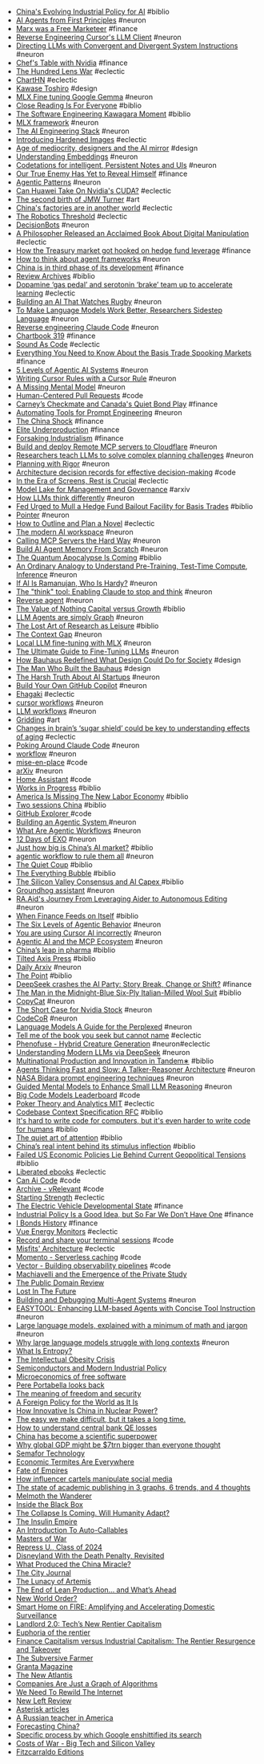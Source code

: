 - [China's Evolving Industrial Policy for AI](https://www.rand.org/pubs/perspectives/PEA4012-1.html) #biblio
- [AI Agents from First Principles](https://cameronrwolfe.substack.com/p/ai-agents) #neuron
- [Marx was a Free Marketeer](https://michael-hudson.com/2025/06/the-value-war/) #finance
- [Reverse Engineering Cursor's LLM Client](https://www.tensorzero.com/blog/reverse-engineering-cursors-llm-client/) #neuron
- [Directing LLMs with Convergent and Divergent System Instructions](https://ailookingglass.blogspot.com/2025/05/beyond-basic-prompts-directing-llms.html) #neuron
- [Chef's Table with Nvidia](https://justdario.com/2025/05/chefs-table-nvidia/) #finance
- [The Hundred Lens War](https://www.chinatalk.media/p/chinas-ar-arms-race) #eclectic
- [ChartHN](https://cxumol.github.io/chartHN/?date=2025-05-26) #eclectic
- [Kawase Toshiro](http://kawase-toshiro.net/) #design
- [MLX Fine tuning Google Gemma](https://gist.github.com/alexweberk/635431b5c5773efd6d1755801020429f) #neuron
- [Close Reading Is For Everyone](https://defector.com/close-reading-is-for-everyone) #biblio
- [The Software Engineering Kawagara Moment](https://pashabitz.substack.com/p/the-software-engineering-kawagara) #biblio
- [MLX framework](https://simonwillison.net/2025/Feb/15/llm-mlx/) #neuron
- [The AI Engineering Stack](https://newsletter.pragmaticengineer.com/p/the-ai-engineering-stack) #neuron
- [Introducing Hardened Images](https://www.docker.com/blog/introducing-docker-hardened-images/) #eclectic
- [Age of mediocrity, designers and the AI mirror](https://pianabianco.com/inout/age-of-mediocrity-designers-and-the-ai-mirror/) #design
- [Understanding Embeddings](https://sgnt.ai/p/embeddings-explainer/) #neuron
- [Codetations for intelligent, Persistent Notes and UIs](https://arxiv.org/html/2504.18702v1) #neuron
- [Our True Enemy Has Yet to Reveal Himself](https://www.epsilontheory.com/our-true-enemy-has-yet-to-reveal-himself/) #finance
- [Agentic Patterns](https://www.philschmid.de/agentic-pattern) #neuron
- [Can Huawei Take On Nvidia's CUDA?](https://www.chinatalk.media/p/can-huawei-compete-with-cuda) #eclectic
- [The second birth of JMW Turner](https://www.newstatesman.com/culture/art-design/2025/04/the-second-birth-of-jmw-turner) #art
- [China's factories are in another world](https://kdwalmsley.substack.com/p/chinas-factories-are-in-another-world) #eclectic
- [The Robotics Threshold](https://www.edgeofautomation.com/p/the-robotics-threshold-chinas-rise) #eclectic
- [DecisionBots](https://www.lesswrong.com/posts/ky4bbxupiZtdoLupo/a-new-type-of-ai-decisionbots-and-80-concepts-on-it) #neuron
- [A Philosopher Released an Acclaimed Book About Digital Manipulation](https://www.wired.com/story/an-acclaimed-book-about-digital-manipulation-was-actually-written-by-ai/) #eclectic
- [How the Treasury market got hooked on hedge fund leverage](https://archive.ph/2025.04.25-093502/https://www.ft.com/content/0bf5bcc2-6ff1-4309-afbf-f470250a4721) #finance
- [How to think about agent frameworks](https://blog.langchain.dev/how-to-think-about-agent-frameworks/) #neuron
- [China is in third phase of its development](https://tphuang.substack.com/p/china-is-in-third-phase-of-its-development) #finance
- [Review Archives](https://chinabooksreview.com/category/review/) #biblio
- [Dopamine ‘gas pedal’ and serotonin ‘brake’ team up to accelerate learning](https://www.thetransmitter.org/learning/dopamine-gas-pedal-and-serotonin-brake-team-up-to-accelerate-learning/) #eclectic
- [Building an AI That Watches Rugby](https://nickjones.tech/ai-watching-rugby/) #neuron
- [To Make Language Models Work Better, Researchers Sidestep Language](https://archive.is/2025.04.14-181602/https://www.quantamagazine.org/to-make-language-models-work-better-researchers-sidestep-language-20250414/) #neuron
- [Reverse engineering Claude Code](https://kirshatrov.com/posts/claude-code-internals) #neuron
- [Chartbook 319](https://adamtooze.substack.com/p/chartbook-319-talking-about-a-marshall) #finance
- [Sound As Code](https://www.perfectcircuit.com/signal/sound-as-code) #eclectic
- [Everything You Need to Know About the Basis Trade Spooking Markets](https://www.bloomberg.com/news/newsletters/2025-04-09/everything-you-need-to-know-about-the-basis-trade-spooking-markets) #finance
- [5 Levels of Agentic AI Systems](https://blog.dailydoseofds.com/p/5-levels-of-agentic-ai-systems) #neuron
- [Writing Cursor Rules with a Cursor Rule](https://www.adithyan.io/blog/writing-cursor-rules-with-a-cursor-rule) #neuron
- [A Missing Mental Model](https://nmn.gl/blog/ai-understand-senior-developer) #neuron
- [Human-Centered Pull Requests](https://reillyherrewig.substack.com/p/human-centered-pull-requests-8-tips) #code
- [Carney’s Checkmate and Canada's Quiet Bond Play](https://deanblundell.substack.com/p/carneys-checkmate-how-canadas-quiet?triedRedirect=true) #finance
- [Automating Tools for Prompt Engineering](https://cacm.acm.org/news/automating-tools-for-prompt-engineering/) #neuron
- [The China Shock](https://www.nber.org/system/files/working_papers/w21906/w21906.pdf) #finance
- [Elite Underproduction](https://radicalcontributions.substack.com/p/elite-underproduction-why-we-cant-solve-hard-problems-anymore) #finance
- [Forsaking Industrialism](https://radicalcontributions.substack.com/p/forsaking-industrialism-the-most-expensive-thing-you-didnt-buy) #finance
- [Build and deploy Remote MCP servers to Cloudflare](https://blog.cloudflare.com/remote-model-context-protocol-servers-mcp/) #neuron
- [Researchers teach LLMs to solve complex planning challenges](https://news.mit.edu/2025/researchers-teach-llms-to-solve-complex-planning-challenges-0402) #neuron
- [Planning with Rigor](https://arxiv.org/pdf/2410.12112) #neuron
- [Architecture decision records for effective decision-making](https://aws.amazon.com/blogs/architecture/master-architecture-decision-records-adrs-best-practices-for-effective-decision-making/) #code
- [In the Era of Screens, Rest is Crucial](https://www.nationalgeographic.com/magazine/article/science-of-sleep) #eclectic
- [Model Lake for Management and Governance](https://arxiv.org/abs/2503.22754) #arxiv
- [How LLMs think differently](https://thinkingaboutbehavior.substack.com/p/how-llms-think-differently) #neuron
- [Fed Urged to Mull a Hedge Fund Bailout Facility for Basis Trades](https://www.bloomberg.com/news/articles/2025-03-27/fed-urged-to-mull-a-hedge-fund-bailout-facility-for-basis-trades) #biblio
- [Pointer](https://www.trypointer.com/) #neuron
- [How to Outline and Plan a Novel](https://blog.nateliason.com/p/how-to-outline-and-plan-a-novel) #eclectic
- [The modern AI workspace](https://handyai.substack.com/p/the-modern-ai-workspace) #neuron
- [Calling MCP Servers the Hard Way](/2025/03/calling-mcp-servers-the-hard-way.html) #neuron
- [Build AI Agent Memory From Scratch](https://zacharyhuang.substack.com/p/build-ai-agent-memory-from-scratch) #neuron
- [The Quantum Apocalypse Is Coming](https://www.wired.com/story/q-day-apocalypse-quantum-computers-encryption/) #biblio
- [An Ordinary Analogy to Understand Pre-Training, Test-Time Compute, Inference](https://interconnect.substack.com/p/an-ordinary-analogy-to-understand) #neuron
- [If AI Is Ramanujan, Who Is Hardy?](https://manidoraisamy.com/developer-forever/post/if-ai-is-ramanujan-who-is-hardy.anc-9dc525e6-688d-4c67-9e40-8070f9a45f57.html) #neuron
- [The "think" tool: Enabling Claude to stop and think](https://www.anthropic.com/engineering/claude-think-tool) #neuron
- [Reverse agent](https://github.com/kpenfound/greetings-api/blob/main/SWE_AGENT.md) #neuron
- [The Value of Nothing Capital versus Growth](https://americanaffairsjournal.org/2021/08/the-value-of-nothing-capital-versus-growth/) #biblio
- [LLM Agents are simply Graph](https://zacharyhuang.substack.com/p/llm-agent-internal-as-a-graph-tutorial) #neuron
- [The Lost Art of Research as Leisure](https://kasurian.com/p/research-as-leisure) #biblio
- [The Context Gap](https://everything.intellectronica.net/p/the-context-gap) #neuron
- [Local LLM fine-tuning with MLX](https://apeatling.com/articles/simple-guide-to-local-llm-fine-tuning-on-a-mac-with-mlx/) #neuron
- [The Ultimate Guide to Fine-Tuning LLMs](https://arxiv.org/html/2408.13296v1) #neuron
- [How Bauhaus Redefined What Design Could Do for Society](https://www.nytimes.com/2019/02/04/t-magazine/bauhaus-school-architecture-history.html) #design
- [The Man Who Built the Bauhaus](https://www.newyorker.com/magazine/2019/04/29/the-man-who-built-the-bauhaus) #design
- [The Harsh Truth About AI Startups](https://engrlog.substack.com/p/the-harsh-truth-about-ai-startups) #neuron
- [Build Your Own GitHub Copilot](https://prvn.sh/build-your-own-github-copilot/) #neuron
- [Ehagaki](https://www.ehagaki.jp/) #eclectic
- [cursor workflows](https://blog.sshh.io/p/how-cursor-ai-ide-works) #neuron
- [LLM workflows](https://www.phillipcarter.dev/posts/coding-with-llms) #neuron
- [Gridding](https://watercolorpainting.com/blog/2024/02/29/gridding-to-the-rescue-your-tools-for-practicing-watercolor-painting) #art
- [Changes in brain’s ‘sugar shield’ could be key to understanding effects of aging](https://news.stanford.edu/stories/2025/02/study-links-the-sugars-on-cell-surfaces-to-brain-resilience) #eclectic
- [Poking Around Claude Code](https://leehanchung.github.io/blogs/2025/03/07/claude-code/) #neuron
- [workflow](https://harper.blog/2025/02/16/my-llm-codegen-workflow-atm/) #neuron
- [mise-en-place](https://mise.jdx.dev/) #code
- [arXiv](https://arxiv.org/search/advanced?advanced=&terms-0-operator=AND&terms-0-term=agent&terms-0-field=abstract&terms-1-operator=AND&terms-1-term=available&terms-1-field=abstract&terms-2-operator=AND&terms-2-term=github&terms-2-field=abstract&classification-physics_archives=all&classification-include_cross_list=include&date-filter_by=specific_year&date-year=2025&date-from_date=&date-to_date=&date-date_type=submitted_date&abstracts=show&size=50&order=-submitted_date) #neuron
- [Home Assistant](https://www.home-assistant.io/) #code
- [Works in Progress](https://worksinprogress.co/) #biblio
- [America Is Missing The New Labor Economy](https://semianalysis.com/2025/03/11/america-is-missing-the-new-labor-economy-robotics-part-1/) #biblio
- [Two sessions China](https://thenextrecession.wordpress.com/2025/03/08/two-sessions-china/) #biblio
- [GitHub Explorer ](https://gh-explorer.com/) #code
- [Building an Agentic System ](https://gerred.github.io/building-an-agentic-system/index.html) #neuron
- [What Are Agentic Workflows](https://weaviate.io/blog/what-are-agentic-workflows) #neuron
- [12 Days of EXO](https://blog.exolabs.net) #neuron
- [Just how big is China’s AI market?](https://www.exponentialview.co/p/just-how-big-is-chinas-ai-market) #biblio
- [agentic workflow to rule them all](https://generaitelabs.com/one-agentic-coding-workflow-to-rule-them-all/) #neuron
- [The Quiet Coup](https://www.theatlantic.com/magazine/archive/2009/05/the-quiet-coup/307364/) #biblio
- [The Everything Bubble](https://www.deepvalueinsights.com/p/the-everything-bubble) #biblio
- [The Silicon Valley Consensus and AI Capex ](https://thetechbubble.substack.com/p/the-silicon-valley-consensus-and) #biblio
- [Groundhog assistant](https://ghuntley.com/specs/) #neuron
- [RA.Aid's Journey From Leveraging Aider to Autonomous Editing](/posts/raaid-journey/) #neuron
- [When Finance Feeds on Itself](https://americanaffairsjournal.org/2025/02/from-investment-to-savings-when-finance-feeds-on-itself/) #biblio
- [The Six Levels of Agentic Behavior](https://www.vellum.ai/blog/levels-of-agentic-behavior) #neuron
- [You are using Cursor AI incorrectly](https://ghuntley.com/stdlib/) #neuron
- [Agentic AI and the MCP Ecosystem](https://block.github.io/goose/blog/2025/02/17/agentic-ai-mcp/) #neuron
- [China’s leap in pharma](https://www.alexkesin.com/2025/02/chinas-leap-in-pharma-slow-and-fast.html) #biblio
- [Tilted Axis Press](https://www.tiltedaxispress.com/books) #biblio
- [Daily Arxiv](https://www.haebom.dev/daily_arxiv?tl=en) #neuron
- [The Point](https://thepointmag.com/) #biblio
- [DeepSeek crashes the AI Party: Story Break, Change or Shift?](https://aswathdamodaran.blogspot.com/2025/01/deepseek-crashes-ai-party-story-break.html) #finance
- [The Man in the Midnight-Blue Six-Ply Italian-Milled Wool Suit](https://www.theatlantic.com/magazine/archive/2025/03/gary-shteyngart-bespoke-suit-mens-fashion-self-love/681441/) #biblio
- [CopyCat](https://www.runcopycat.com/) #neuron
- [The Short Case for Nvidia Stock](https://youtubetranscriptoptimizer.com/blog/05_the_short_case_for_nvda) #neuron
- [CodeCoR](https://anonymous.4open.science/r/CodeCoR-3EFC/README.md) #neuron
- [Language Models A Guide for the Perplexed](https://arxiv.org/pdf/2311.17301) #neuron
- [Tell me of the book you seek but cannot name](https://en.app/) #eclectic
- [Phenofuse - Hybrid Creature Generation](https://phenofuse.io/) #neuron#eclectic
- [Understanding Modern LLMs via DeepSeek](https://planetbanatt.net/articles/deepseek.html) #neuron
- [Multinational Production and Innovation in Tandem∗](https://www.freit.org/EIIT/2023/selected/liu.pdf) #biblio
- [Agents Thinking Fast and Slow: A Talker-Reasoner Architecture](https://arxiv.org/abs/2410.08328) #neuron
- [NASA Bidara prompt engineering techniques](https://freedium.cfd/https://mychen76.medium.com/nasa-bidara-bot-inspired-prompt-engineering-techniques-74107e11a32e) #neuron
- [Guided Mental Models to Enhance Small LLM Reasoning](https://freedium.cfd/https://mychen76.medium.com/intuitive-thinker-introducing-guided-mental-models-to-enhance-small-llm-reasoning-13fd1b3dc353) #neuron
- [Big Code Models Leaderboard](https://huggingface.co/spaces/bigcode/bigcode-models-leaderboard) #code
- [Poker Theory and Analytics MIT](https://ocw.mit.edu/courses/15-s50-poker-theory-and-analytics-january-iap-2015/video_galleries/lecture-videos/) #eclectic
- [Codebase Context Specification RFC](https://agenticinsights.substack.com/p/codebase-context-specification-rfc) #biblio
- [It's hard to write code for computers, but it's even harder to write code for humans](https://erikbern.com/2024/09/27/its-hard-to-write-code-for-humans.html) #biblio
- [The quiet art of attention](https://billwear.github.io/art-of-attention.html) #biblio
- [China’s real intent behind its stimulus inflection](https://www.ft.com/content/008443cd-bb44-4b4f-b60e-17894fdba221) #biblio
- [Failed US Economic Policies Lie Behind Current Geopolitical Tensions](https://roburie.substack.com/p/failed-us-economic-policies-lie-behind) #biblio
- [Liberated ebooks](https://standardebooks.org) #eclectic
- [Can Ai Code](https://huggingface.co/spaces/mike-ravkine/can-ai-code-results) #code
- [Archive - vRelevant](https://vrelevant.net/archive/) #code
- [Starting Strength](https://www.athlegan.com/starting-strength) #eclectic
- [The Electric Vehicle Developmental State](https://www.phenomenalworld.org/analysis/byd/) #finance
- [Industrial Policy Is a Good Idea, but So Far We Don’t Have One](https://www.ineteconomics.org/perspectives/blog/industrial-policy-is-a-good-idea-but-so-far-we-dont-have-one) #finance
- [I Bonds History](http://eyebonds.info/ibonds/index.html) #finance
- [Vue Energy Monitors](https://www.emporiaenergy.com/energy-monitors/) #eclectic
- [Record and share your terminal sessions](https://asciinema.org/) #code
- [Misfits' Architecture](https://misfitsarchitecture.com/) #eclectic
- [Momento - Serverless caching](https://www.gomomento.com/) #code
- [Vector - Building observability pipelines](https://vector.dev/) #code
- [Machiavelli and the Emergence of the Private Study](https://publicdomainreview.org/essay/machiavelli-and-the-emergence-of-the-private-study/)
- [The Public Domain Review](https://publicdomainreview.org/)
- [Lost In The Future](https://www.wheresyoured.at/lost-in-the-future/)
- [Building and Debugging Multi-Agent Systems](https://www.microsoft.com/en-us/research/uploads/prod/2024/08/AutoGen_Studio-12.pdf) #neuron
- [EASYTOOL: Enhancing LLM-based Agents with Concise Tool Instruction](https://arxiv.org/abs/2401.06201) #neuron
- [Large language models, explained with a minimum of math and jargon](https://www.understandingai.org/p/large-language-models-explained-with) #neuron
- [Why large language models struggle with long contexts](https://www.understandingai.org/p/why-large-language-models-struggle) #neuron
- [What Is Entropy?](https://www.quantamagazine.org/what-is-entropy-a-measure-of-just-how-little-we-really-know-20241213/)
- [The Intellectual Obesity Crisis](https://www.gurwinder.blog/p/the-intellectual-obesity-crisis)
- [Semiconductors and Modern Industrial Policy](https://pubs.aeaweb.org/doi/pdfplus/10.1257/jep.38.4.81)
- [Microeconomics of free software](https://www.joelonsoftware.com/2002/06/12/strategy-letter-v/)
- [Pere Portabella looks back](/news-opinion/sight-sound-magazine/interviews/pere-portabella-bunuel-lorca)
- [The meaning of freedom and security](https://alexkrainer.substack.com/p/the-meaning-of-freedom-and-security)
- [A Foreign Policy for the World as It Is](https://www.foreignaffairs.com/united-states/biden-foreign-policy-world-rhodes)
- [How Innovative Is China in Nuclear Power?](https://itif.org/publications/2024/06/17/how-innovative-is-china-in-nuclear-power/)
- [The easy we make difficult, but it takes a long time.](https://mythfighter.com/2024/06/19/the-easy-we-make-difficult-but-it-takes-a-long-time/)
- [How to understand central bank QE losses](https://www.ft.com/content/a2a3921d-c4de-4f0c-9eec-e8ea0345f8b4)
- [China has become a scientific superpower](https://www.economist.com/science-and-technology/2024/06/12/china-has-become-a-scientific-superpower)
- [Why global GDP might be $7trn bigger than everyone thought](https://archive.ph/2024.06.11-022431/https://www.economist.com/finance-and-economics/2024/06/06/why-global-gdp-might-be-7trn-bigger-than-everyone-thought) 
- [Semafor Technology](https://www.semafor.com/vertical/tech) 
- [Economic Termites Are Everywhere](https://www.thebignewsletter.com/p/economic-termites-are-everywhere) 
- [Fate of Empires](https://people.uncw.edu/kozloffm/glubb.pdf) 
- [How influencer cartels manipulate social media](https://cepr.org/voxeu/columns/how-influencer-cartels-manipulate-social-media-fraudulent-behaviour-hidden-plain) 
- [The state of academic publishing in 3 graphs, 6 trends, and 4 thoughts](https://dynamicecology.wordpress.com/2024/04/29/the-state-of-academic-publishing-in-3-graphs-5-trends-and-4-thoughts/) 
- [Melmoth the Wanderer](https://standardebooks.org/ebooks/charles-robert-maturin/melmoth-the-wanderer) 
- [Inside the Black Box](https://www.phenomenalworld.org/analysis/inside-the-black-box/)
- [The Collapse Is Coming. Will Humanity Adapt?](https://thereader.mitpress.mit.edu/the-collapse-is-coming-will-humanity-adapt/) 
- [The Insulin Empire](https://thebaffler.com/after-the-fact/the-insulin-empire-ongweso-jr-sofides) 
- [An Introduction To Auto-Callables](https://www.globalcapital.com/article/28mwscw1lroke9irbemf4/learning-curve/an-introduction-to-auto-callables) 
- [Masters of War](https://archive.ph/2024.05.25-045110/https://harpers.org/archive/2024/06/masters-of-war-letter-from-germany-thomas-meaney/) 
- [Repress U., Class of 2024](https://tomdispatch.com/repress-u-class-of-2024/) 
- [Disneyland With the Death Penalty, Revisited](https://www.wired.com/2012/04/opinion-jeyaretnam-disneyland-death-penalty/)
- [What Produced the China Miracle?](https://foreignpolicy.com/2024/05/22/china-economic-rise-state-deng-xiaoping-history-beijing-state-future-demographics/)
- [The City Journal](https://www.city-journal.org/the-magazine)
- [The Lunacy of Artemis](https://idlewords.com/2024/5/the_lunacy_of_artemis.htm)
- [The End of Lean Production... and What’s Ahead](https://labornotes.org/2024/05/end-lean-production-and-whats-ahead)
- [New World Order?](https://www.phenomenalworld.org/analysis/new-world-order/)
- [Smart Home on FIRE: Amplifying and Accelerating Domestic Surveillance](https://ojs.library.queensu.ca/index.php/surveillance-and-society/article/view/12925/8484)
- [Landlord 2.0: Tech’s New Rentier Capitalism](https://archive.ph/2019.04.07-072745/https://onezero.medium.com/landlord-2-0-techs-new-rentier-capitalism-a0bfe491b463?gi=9eab9dd256ef)
- [Euphoria of the rentier](https://newleftreview.org/issues/ii129/articles/javier-moreno-zacares-euphoria-of-the-rentier.pdf)
- [Finance Capitalism versus Industrial Capitalism: The Rentier Resurgence and Takeover](https://michael-hudson.com/wp-content/uploads/2021/07/04866134211011770.pdf)
- [The Subversive Farmer](https://thesubversivefarmer.net/blog/cultivating-beauty)
- [Granta Magazine](https://granta.com/)
- [The New Atlantis](https://www.thenewatlantis.com/)
- [Companies Are Just a Graph of Algorithms](https://danielmiessler.com/p/companies-graph-of-algorithms)
- [We Need To Rewild The Internet](https://www.noemamag.com/we-need-to-rewild-the-internet)
- [New Left Review](https://newleftreview.org/)
- [Asterisk articles](https://asteriskmag.com/articles)
- [A Russian teacher in America](https://faculty.utrgv.edu/eleftherios.gkioulekas/OGS/Misc/ARUSSIAN.PDF)
- [Forecasting China?](https://newleftreview.org/sidecar/posts/forecasting-china)
- [Specific process by which Google enshittified its search](https://pluralistic.net/2024/04/24/naming-names/)
- [Costs of War - Big Tech and Silicon Valley](https://watson.brown.edu/costsofwar/files/cow/imce/papers/2023/2024/Silicon%20Valley%20MIC.pdf)
- [Fitzcarraldo Editions](https://fitzcarraldoeditions.com/)
